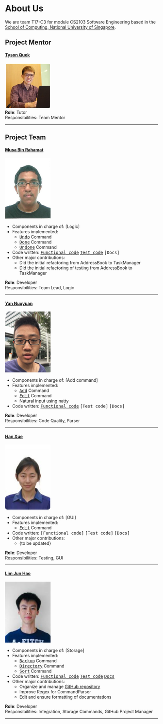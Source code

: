 # About Us

We are team T17-C3 for module CS2103 Software Engineering based in the [School of Computing, National University of Singapore](http://www.comp.nus.edu.sg).

## Project Mentor

#### [Tyson Quek](http://github.com/pixelducky)
<img src="images/tyson.jpg" width="150"><br>
**Role**: Tutor <br>
Responsibilities: Team Mentor

-----

## Project Team
  
#### [Musa Bin Rahamat](http://github.com/ghurabah93) 
<img src="images/musa.jpg" width="150"><br>

* Components in charge of: [Logic]
* Features implemented:
   * <kbd>[Undo](UserGuide.md#undo-the-modification--undo)</kbd> Command
   * <kbd>[Done](UserGuide.md#done-a-specific-task--done)</kbd> Command
   * <kbd>[Undone](UserGuide.md#undone-a-specific-task--undone)</kbd> Command
* Code written: <kbd>[Functional code](../collated/main/A0147335E.md)</kbd> <kbd>[Test code](../collated/test/A0147335E.md)</kbd> <kbd>[Docs]</kbd>
* Other major contributions:
  * Did the initial refactoring from AddressBook to TaskManager
  * Did the initial refactoring of testing from AddressBook to TaskManager
  
**Role**: Developer <br>
Responsibilities: Team Lead, Logic

-----

#### [Yan Nuoyuan](http://github.com/nyannnnnnn)
<img src="images/nuoyuan.jpg" width="150"><br>

* Components in charge of: [Add command]
* Features implemented:
   * <kbd>[Add](UserGuide.md#adding-a-task-add)</kbd> Command
   * <kbd>[Edit](UserGuide.md#adding-a-task-edit)</kbd> Command
   * Natural input using natty
* Code written: <kbd>[Functional code](../collated/main/A0152958R.md)</kbd> <kbd>[Test code]</kbd> <kbd>[Docs]</kbd>

**Role**: Developer <br>
Responsibilities: Code Quality, Parser

-----

#### [Han Xue](http://github.com/Hanxnow77)
<img src="images/hanxue.png" width="150"><br>

* Components in charge of: [GUI]
* Features implemented:
   * <kbd>[Edit](UserGuide.md#editing-a-task-edit)</kbd> Command
* Code written: <kbd>[Functional code]</kbd> <kbd>[Test code]</kbd> <kbd>[Docs]</kbd>
* Other major contributions:
  * {to be updated}

**Role**: Developer <br>
Responsibilities: Testing, GUI

-----

#### [Lim Jun Hao](http://github.com/evilmtv)
<img src="images/junhao.jpg" width="150"><br>

* Components in charge of: [Storage]
* Features implemented:
   * <kbd>[Backup](UserGuide.md#backup--backup)</kbd> Command
   * <kbd>[Directory](UserGuide.md#change-working-directory--directory)</kbd> Command
   * <kbd>[Sort](UserGuide.md#change-working-directory--directory)</kbd> Command
* Code written: <kbd>[Functional code](../collated/main/A0147944U.md)</kbd> <kbd>[Test code](../collated/test/A0147944U.md)</kbd> <kbd>[Docs](../collated/docs/A0147944U.md)</kbd>
* Other major contributions:
  * Organize and manage [GitHub repository](https://github.com/CS2103AUG2016-T17-C3/main)
  * Improve Regex for CommandParser
  * Edit and ensure formatting of documentations
  
**Role**: Developer <br>
Responsibilities: Integration, Storage Commands, GitHub Project Manager

-----